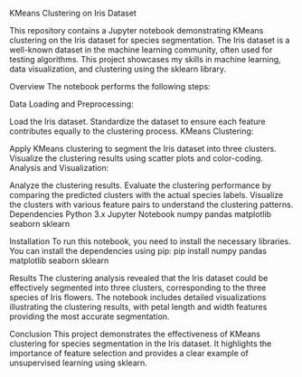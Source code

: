 KMeans Clustering on Iris Dataset

This repository contains a Jupyter notebook demonstrating KMeans clustering on the Iris dataset for species segmentation. The Iris dataset is a well-known dataset in the machine learning community, often used for testing algorithms. This project showcases my skills in machine learning, data visualization, and clustering using the sklearn library.

Overview
The notebook performs the following steps:

Data Loading and Preprocessing:

Load the Iris dataset.
Standardize the dataset to ensure each feature contributes equally to the clustering process.
KMeans Clustering:

Apply KMeans clustering to segment the Iris dataset into three clusters.
Visualize the clustering results using scatter plots and color-coding.
Analysis and Visualization:

Analyze the clustering results.
Evaluate the clustering performance by comparing the predicted clusters with the actual species labels.
Visualize the clusters with various feature pairs to understand the clustering patterns.
Dependencies
Python 3.x
Jupyter Notebook
numpy
pandas
matplotlib
seaborn
sklearn

Installation
To run this notebook, you need to install the necessary libraries. You can install the dependencies using pip:
pip install numpy pandas matplotlib seaborn sklearn

Results
The clustering analysis revealed that the Iris dataset could be effectively segmented into three clusters, corresponding to the three species of Iris flowers. The notebook includes detailed visualizations illustrating the clustering results, with petal length and width features providing the most accurate segmentation.

Conclusion
This project demonstrates the effectiveness of KMeans clustering for species segmentation in the Iris dataset. It highlights the importance of feature selection and provides a clear example of unsupervised learning using sklearn.

